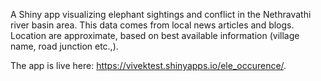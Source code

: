 A Shiny app visualizing elephant sightings and conflict in the Nethravathi river basin area. This data comes from local news articles and blogs. Location are approximate, based on best available information (village name, road junction etc.,). 

The app is live here: https://vivektest.shinyapps.io/ele_occurence/. 
